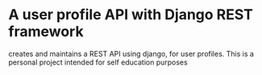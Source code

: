 # A user profile API with Django REST framework

creates and maintains a REST API using django, for user profiles.
This is a personal project intended for self education purposes